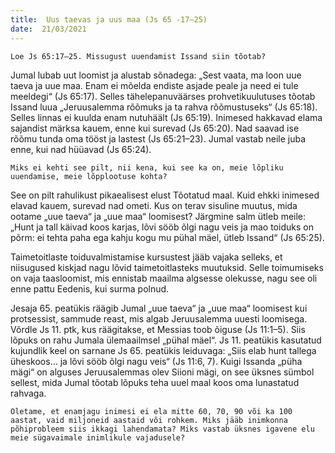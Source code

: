 ```yaml
---
title:  Uus taevas ja uus maa (Js 65 -17–25)  
date:  21/03/2021  
---
```


`Loe Js 65:17–25. Missugust uuendamist Issand siin tõotab?`

Jumal lubab uut loomist ja alustab sõnadega: „Sest vaata, ma loon uue taeva ja uue maa. Enam ei mõelda endiste asjade peale ja need ei tule meeldegi“ (Js 65:17). Selles tähelepanuväärses prohvetikuulutuses tõotab Issand luua „Jeruusalemma rõõmuks ja ta rahva rõõmustuseks“ (Js 65:18). Selles linnas ei kuulda enam nutuhäält (Js 65:19). Inimesed hakkavad elama sajandist märksa kauem, enne kui surevad (Js 65:20). Nad saavad ise rõõmu tunda oma tööst ja lastest (Js 65:21–23). Jumal vastab neile juba enne, kui nad hüüavad (Js 65:24).

`Miks ei kehti see pilt, nii kena, kui see ka on, meie lõpliku uuendamise, meie lõpplootuse kohta?`

See on pilt rahulikust pikaealisest elust Tõotatud maal. Kuid ehkki inimesed elavad kauem, surevad nad ometi. Kus on terav sisuline muutus, mida ootame „uue taeva“ ja „uue maa“ loomisest? Järgmine salm ütleb meile: „Hunt ja tall käivad koos karjas, lõvi sööb õlgi nagu veis ja mao toiduks on põrm: ei tehta paha ega kahju kogu mu pühal mäel, ütleb Issand“ (Js 65:25).

Taimetoitlaste toiduvalmistamise kursustest jääb vajaka selleks, et niisugused kiskjad nagu lõvid taimetoitlasteks muutuksid. Selle toimumiseks on vaja taasloomist, mis ennistab maailma algsesse olekusse, nagu see oli enne pattu Eedenis, kui surma polnud.

Jesaja 65. peatükis räägib Jumal „uue taeva“ ja „uue maa“ loomisest kui protsessist, sammude reast, mis algab Jeruusalemma uuesti loomisega. Võrdle Js 11. ptk, kus räägitakse, et Messias toob õiguse (Js 11:1–5). Siis lõpuks on rahu Jumala ülemaailmsel „pühal mäel“. Js 11. peatükis kasutatud kujundlik keel on sarnane Js 65. peatükis leiduvaga: „Siis elab hunt tallega üheskoos… ja lõvi sööb õlgi nagu veis“ (Js 11:6, 7). Kuigi Issanda „püha mägi“ on alguses Jeruusalemmas olev Siioni mägi, on see üksnes sümbol sellest, mida Jumal tõotab lõpuks teha uuel maal koos oma lunastatud rahvaga.

`Oletame, et enamjagu inimesi ei ela mitte 60, 70, 90 või ka 100 aastat, vaid miljoneid aastaid või rohkem. Miks jääb inimkonna põhiprobleem siis ikkagi lahendamata? Miks vastab üksnes igavene elu meie sügavaimale inimlikule vajadusele?`